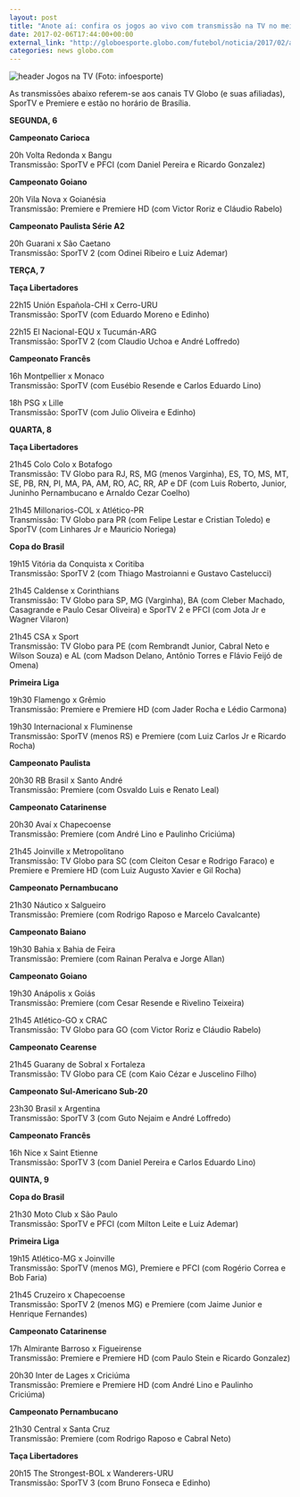 ```yaml
---
layout: post
title: "Anote aí: confira os jogos ao vivo com transmissão na TV no meio de semana"
date: 2017-02-06T17:44:00+00:00
external_link: "http://globoesporte.globo.com/futebol/noticia/2017/02/anota-ai-confira-os-jogos-ao-vivo-com-transmissao-na-tv-no-meio-de-semana.html"
categories: news globo.com
---
```

 ![header Jogos na TV (Foto: infoesporte)](http://s2.glbimg.com/qnuAu1qIFFpd2ICyfCdetEB9agI=/0x0:689x86/690x86/s.glbimg.com/es/ge/f/original/2015/03/10/header_jogos-na-tv_2.jpg "header Jogos na TV (Foto: infoesporte)")  

As transmissões abaixo referem-se aos canais TV Globo (e suas afiliadas), SporTV e Premiere e estão no horário de Brasília.  
  
**SEGUNDA, 6**

**Campeonato Carioca &nbsp;**

20h Volta Redonda x Bangu  
Transmissão: SporTV e PFCI (com Daniel Pereira e Ricardo Gonzalez)

**Campeonato Goiano**

20h Vila Nova x Goianésia  
Transmissão: Premiere e Premiere HD (com Victor Roriz e Cláudio Rabelo)

**Campeonato Paulista Série A2**

20h Guarani x São Caetano   
Transmissão: SporTV 2 (com Odinei Ribeiro e Luiz Ademar)  
  
**TERÇA, 7**

**Taça Libertadores**

22h15 Unión Española-CHI x Cerro-URU  
Transmissão: SporTV (com Eduardo Moreno e Edinho)

22h15 El Nacional-EQU x Tucumán-ARG  
Transmissão: SporTV 2 (com Claudio Uchoa e André Loffredo)

**Campeonato Francês**

16h Montpellier x Monaco  
Transmissão: SporTV (com Eusébio Resende e Carlos Eduardo Lino)

18h PSG x Lille  
Transmissão: SporTV (com Julio Oliveira e Edinho)  
  
**QUARTA, 8**

**Taça Libertadores**

21h45 Colo Colo x Botafogo  
Transmissão: TV Globo para RJ, RS, MG (menos Varginha), ES, TO, MS, MT, SE, PB, RN, PI, MA, PA, AM, RO, AC, RR, AP e DF (com Luis Roberto, Junior, Juninho Pernambucano e Arnaldo Cezar Coelho)

21h45 Millonarios-COL x Atlético-PR  
Transmissão: TV Globo para PR (com Felipe Lestar e Cristian Toledo) e SporTV (com Linhares Jr e Mauricio Noriega)

**Copa do Brasil**

19h15 Vitória da Conquista x Coritiba  
Transmissão: SporTV 2 (com Thiago Mastroianni e Gustavo Castelucci)

21h45 Caldense x Corinthians  
Transmissão: TV Globo para SP, MG (Varginha), BA (com Cleber Machado, Casagrande e Paulo Cesar Oliveira) e SporTV 2 e PFCI (com Jota Jr e Wagner Vilaron)

21h45 CSA x Sport  
Transmissão: TV Globo para PE (com Rembrandt Junior, Cabral Neto e Wilson Souza) e AL (com Madson Delano, Antônio Torres e Flávio Feijó de Omena)

**Primeira Liga**

19h30 Flamengo x Grêmio  
Transmissão: Premiere e Premiere HD (com Jader Rocha e Lédio Carmona)

19h30 Internacional x Fluminense   
Transmissão: SporTV (menos RS) e Premiere (com Luiz Carlos Jr e Ricardo Rocha)

**Campeonato Paulista**

20h30 RB Brasil x Santo André  
Transmissão: Premiere (com Osvaldo Luis e Renato Leal)

**Campeonato Catarinense**

20h30 Avaí x Chapecoense  
Transmissão: Premiere (com André Lino e Paulinho Criciúma)

21h45 Joinville x Metropolitano  
Transmissão: TV Globo para SC (com Cleiton Cesar e Rodrigo Faraco) e Premiere e Premiere HD (com Luiz Augusto Xavier e Gil Rocha)

**Campeonato Pernambucano**

21h30 Náutico x Salgueiro  
Transmissão: Premiere (com Rodrigo Raposo e Marcelo Cavalcante)

**Campeonato Baiano**

19h30 Bahia x Bahia de Feira  
Transmissão: Premiere (com Rainan Peralva e Jorge Allan)

**Campeonato Goiano**

19h30 Anápolis x Goiás  
Transmissão: Premiere (com Cesar Resende e Rivelino Teixeira)

21h45 Atlético-GO x CRAC  
Transmissão: TV Globo para GO (com Victor Roriz e Cláudio Rabelo)

**Campeonato Cearense**

21h45 Guarany de Sobral x Fortaleza  
Transmissão: TV Globo para CE (com Kaio Cézar e Juscelino Filho)

**Campeonato Sul-Americano Sub-20**

23h30 Brasil x Argentina  
Transmissão: SporTV 3 (com Guto Nejaim e André Loffredo)

**Campeonato Francês**  
  
16h Nice x Saint Etienne  
Transmissão: SporTV 3 (com Daniel Pereira e Carlos Eduardo Lino)  
  
**QUINTA, 9**

**Copa do Brasil**

21h30 Moto Club x São Paulo  
Transmissão: SporTV e PFCI (com Milton Leite e Luiz Ademar)

**Primeira Liga**

19h15 Atlético-MG x Joinville  
Transmissão: SporTV (menos MG), Premiere e PFCI (com Rogério Correa e Bob Faria)

21h45 Cruzeiro x Chapecoense  
Transmissão: SporTV 2 (menos MG) e Premiere (com Jaime Junior e Henrique Fernandes)

**Campeonato Catarinense**

17h Almirante Barroso x Figueirense  
Transmissão: Premiere e Premiere HD (com Paulo Stein e Ricardo Gonzalez)

20h30 Inter de Lages x Criciúma  
Transmissão: Premiere e Premiere HD (com André Lino e Paulinho Criciúma)

**Campeonato Pernambucano&nbsp;**

21h30 Central x Santa Cruz  
Transmissão: Premiere (com Rodrigo Raposo e Cabral Neto)

**Taça Libertadores**  
  
20h15 The Strongest-BOL x Wanderers-URU   
Transmissão: SporTV 3 (com Bruno Fonseca e Edinho)

